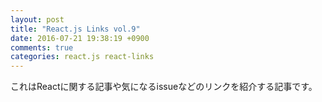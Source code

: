 ```yaml
---
layout: post
title: "React.js Links vol.9"
date: 2016-07-21 19:38:19 +0900
comments: true
categories: react.js react-links
---
```


これはReactに関する記事や気になるissueなどのリンクを紹介する記事です。

<!-- more -->


